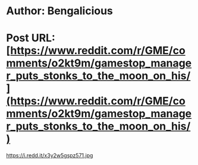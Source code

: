 # Author: Bengalicious
# Post URL: [https://www.reddit.com/r/GME/comments/o2kt9m/gamestop_manager_puts_stonks_to_the_moon_on_his/](https://www.reddit.com/r/GME/comments/o2kt9m/gamestop_manager_puts_stonks_to_the_moon_on_his/)


https://i.redd.it/x3y2w5gspz571.jpg